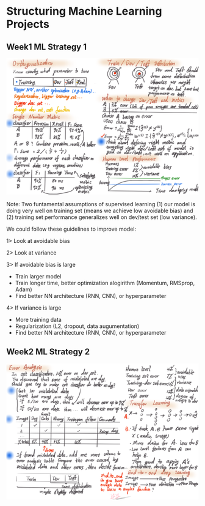 # Structuring Machine Learning Projects

## Week1 ML Strategy 1
![](ImageNotes/Week1_1.png)

Note: Two funtamental assumptions of supervised learning (1) our model is doing very well on training set (means we achieve low avoidable bias) and (2) training set performance generalizes well on dev/test set (low variance).

We could follow these guidelines to improve model:

1> Look at avoidable bias

2> Look at variance

3> If avoidable bias is large
* Train larger model
* Train longer time, better optimization alogirithm (Momentum, RMSprop, Adam)
* Find better NN architecture (RNN, CNN), or hyperparameter

4> If variance is large
* More training data
* Regularization (L2, dropout, data augumentation)
* Find better NN architecture (RNN, CNN), or hyperparameter

## Week2 ML Strategy 2
![](ImageNotes/Week2_1.png)
